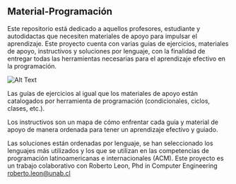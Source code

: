 ## Material-Programación

Este repositorio está dedicado a aquellos profesores, estudiante y autodidactas que necesiten materiales de apoyo para impulsar el aprendizaje. Este proyecto cuenta con varias guías de ejercicios, materiales de apoyo, instructivos y soluciones por lenguaje, con la finalidad de entregar todas las herramientas necesarias para el aprendizaje efectivo en la programación.

![Alt Text](https://media.giphy.com/media/fhAwk4DnqNgw8/source.gif)

Las guías de ejercicios al igual que los materiales de apoyo están catalogados por herramienta de programación (condicionales, ciclos, clases, etc.).

Los instructivos son un mapa de cómo enfrentar cada guía y material de apoyo de manera ordenada para tener un aprendizaje efectivo y guiado.

Las soluciones están ordenadas por lenguaje, se han seleccionado los lenguajes más utilizados y los que se utilizan en las competencias de programación latinoamericanas e internacionales (ACM). 
Este proyecto es un trabajo colaborativo con Roberto Leon, Phd in Computer Engineering roberto.leon@unab.cl
